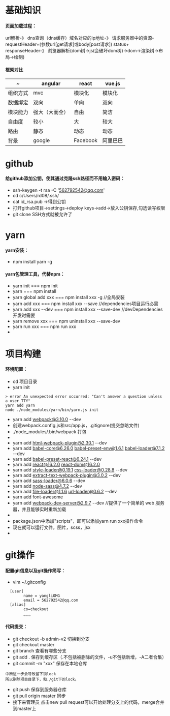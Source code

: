 # 基础知识
#### 页面加载过程：
url解析-》
dns查询（dns缓存）域名对应的ip地址-》
请求服务器中的资源-
requestHeader+(参数url[get请求]或body[post请求])
status+ responseHeader-》
浏览器解析(dom树->js(会破坏dom树)->dom->渲染树->布局->绘制)

#### 框架对比
~         |angular          |react      |vue.js
-|-|-|-
组织方式   | mvc            | 模块化    |  模块化
数据绑定   | 双向           | 单向      |  双向
模块能力   | 强大（大而全）  | 自由      |  简洁
自由度     | 较小           | 大        |  较大
路由       | 静态           | 动态      |  动态
背景       |  google        | Facebook |  阿里巴巴

# github
#### 给github添加公钥，使其通过克隆ssh路径而不用输入密码：
* ssh-keygen -t rsa -C '562792542@qq.com'
* cd c/Users/rd08/.ssh/
* cat id_rsa.pub  ->得到公钥
* 打开github项目->settings->deploy keys->add->放入公钥保存,勾选读写权限
* git clone SSH方式就被允许了


# yarn
#### yarn安装：
* npm install yarn -g

#### yarn包管理工具，代替npm：
* yarn init === npm init
* yarn === npm install
* yarn global add xxx === npm install xxx -g     //全局安装
* yarn add xxx === npm install xxx --save       //dependencies项目运行必需
* yarn add xxx --dev === npm install xxx --save-dev //devDependencies开发时需要
* yarn remove xxx === npm uninstall xxx --save-dev
* yarn run xxx === npm run xxx
* 

# 项目构建
#### 环境配置：
* cd 项目目录
* yarn init
```
> error An unexpected error occurred: "Can't answer a question unless a user TTY"
yarn add yarn
node ./node_modules/yarn/bin/yarn.js init
```
* yarn add webpack@3.10.0 --dev
* 创建webpack.config.js和src/app.js，.gitignore(提交忽略文件)
* ./node_modules/.bin/webpack   打包
* 
* yarn add html-webpack-plugin@2.30.1 --dev
* yarn add babel-core@6.26.0 babel-preset-env@1.6.1 babel-loader@7.1.2 --dev
* yarn add babel-preset-react@6.24.1 --dev
* yarn add react@16.2.0 react-dom@16.2.0
* yarn add style-loader@0.19.1 css-loader@0.28.8 --dev
* yarn add extract-text-webpack-plugin@3.0.2 --dev
* yarn add sass-loader@6.0.6 --dev
* yarn add node-sass@4.7.2 --dev
* yarn add file-loader@1.1.6 url-loader@0.6.2 --dev
* yarn add font-awesome
* yarn add webpack-dev-server@2.9.7 --dev //提供了一个简单的 web 服务器，并且能够实时重新加载
* 
* package.json中添加"scripts"，即可以添加yarn run xxx操作命令
* 现在就可以运行文件，图片，scss，jsx
* 

# git操作
#### 配置git信息以及git操作简写：
* vim ~/.gitconfig
```
  [user]
        name = yangliOMG
        email = 562792542@qq.com
  [alias]
        co=checkout
        。。。。
```
#### 代码提交：
* git checkout -b admin-v2 切换到分支
* git checkout master
* git branch 查看有哪些分支
* git add .     保存到缓存区（.不包括被删除的文件，-u不包括新增，-A二者合集）
* git commit -m "xxx"   保存在本地仓库  
```
中断这一步会导致留下锁lock
所以删除项目目录下，和./git下的lock。
```
* git push      保存到服务器仓库
* git pull origin master 同步
* 接下来管理员 点击new pull request可以开始处理分支上的代码，merge合并到master上









